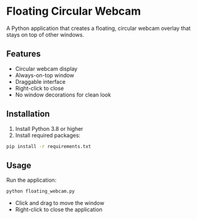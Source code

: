 # Floating Circular Webcam

A Python application that creates a floating, circular webcam overlay that stays on top of other windows.

## Features
- Circular webcam display
- Always-on-top window
- Draggable interface
- Right-click to close
- No window decorations for clean look

## Installation

1. Install Python 3.8 or higher
2. Install required packages:
```bash
pip install -r requirements.txt
```

## Usage

Run the application:
```bash
python floating_webcam.py
```

- Click and drag to move the window
- Right-click to close the application